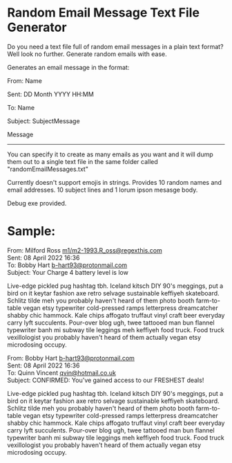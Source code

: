 # Random Email Message Text File Generator
Do you need a text file full of random email messages in a plain text format? Well look no further. Generate random emails with ease.
  
Generates an email message in the format:

From: Name <email>
  
Sent: DD Month YYYY HH:MM
  
To: Name <email>
  
Subject: SubjectMessage
  
Message 
  
---------------------------------------------------------------------------------
You can specify it to create as many emails as you want and it will dump them out
to a single text file in the same folder called "randomEmailMessages.txt"
  
Currently doesn't support emojis in strings. 
Provides 10 random names and email addresses. 10 subject lines and 1 lorum ipson mesasge body.
  
Debug exe provided.
  
# Sample:

From: Milford Ross <m1/m2-1993.R_oss@regexthis.com> <br/>
Sent: 08 April 2022 16:36 <br/>
To: Bobby Hart <b-hart93@protonmail.com> <br/>
Subject: Your Charge 4 battery level is low <br/>

Live-edge pickled pug hashtag tbh. Iceland kitsch DIY 90's meggings, put a bird on it keytar fashion axe retro selvage sustainable keffiyeh skateboard.
Schlitz tilde meh you probably haven't heard of them photo booth farm-to-table vegan etsy typewriter cold-pressed ramps letterpress dreamcatcher shabby chic hammock.
Kale chips affogato truffaut vinyl craft beer everyday carry lyft succulents. Pour-over blog ugh, twee tattooed man bun flannel typewriter banh mi subway tile leggings meh keffiyeh food truck.
Food truck vexillologist you probably haven't heard of them actually vegan etsy microdosing occupy.

From: Bobby Hart <b-hart93@protonmail.com> <br/>
Sent: 08 April 2022 16:36 <br/>
To: Quinn Vincent <qvin@hotmail.co.uk> <br/>
Subject: CONFIRMED: You've gained access to our FRESHEST deals! <br/>

Live-edge pickled pug hashtag tbh. Iceland kitsch DIY 90's meggings, put a bird on it keytar fashion axe retro selvage sustainable keffiyeh skateboard.
Schlitz tilde meh you probably haven't heard of them photo booth farm-to-table vegan etsy typewriter cold-pressed ramps letterpress dreamcatcher shabby chic hammock.
Kale chips affogato truffaut vinyl craft beer everyday carry lyft succulents. Pour-over blog ugh, twee tattooed man bun flannel typewriter banh mi subway tile leggings meh keffiyeh food truck.
Food truck vexillologist you probably haven't heard of them actually vegan etsy microdosing occupy.
